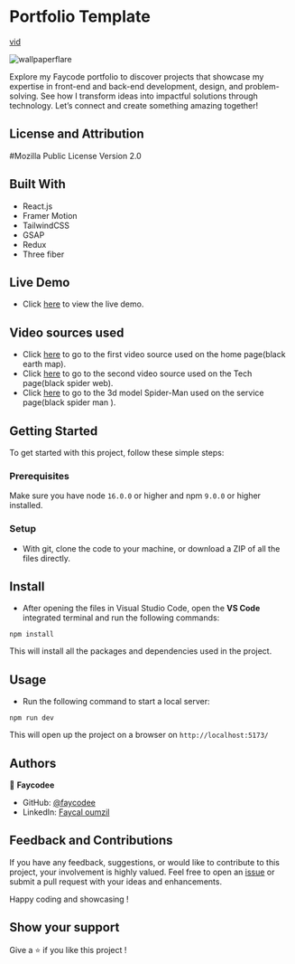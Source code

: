# Portfolio Template

[vid](https://github.com/user-attachments/assets/1fe2119c-5765-4c7a-933c-a00dc684628d)

![wallpaperflare](https://github.com/user-attachments/assets/91581c42-b6a1-417f-857e-554e8de3ec10)

Explore my Faycode portfolio to discover projects that showcase my expertise in front-end and back-end development, design, and problem-solving. See how I transform ideas into impactful solutions through technology. Let’s connect and create something amazing together!

## License and Attribution

#Mozilla Public License Version 2.0

## Built With

- React.js
- Framer Motion
- TailwindCSS
- GSAP
- Redux
- Three fiber

## Live Demo

- Click [here](https://faycode.netlify.app/) to view the live demo.

## Video sources used

- Click [here](https://pixabay.com/videos/globe-earth-map-planet-sphere-5925/) to go to the first video source used on the home page(black earth map).
- Click [here](https://pixabay.com/videos/black-black-friday-background-loop-13495/) to go to the second video source used on the Tech page(black spider web).
- Click [here](https://sketchfab.com/3d-models/spider-man-symbiote-spider-man-2-ps5-blend-04297927f69840aa9bded9ba39a45cea/) to go to the 3d model Spider-Man used on the service page(black spider man ).

## Getting Started

To get started with this project, follow these simple steps:

### Prerequisites

Make sure you have node `16.0.0` or higher and npm `9.0.0` or higher installed.

### Setup

- With git, clone the code to your machine, or download a ZIP of all the files directly.

## Install

- After opening the files in Visual Studio Code, open the **VS Code** integrated terminal and run the following commands:

```
npm install
```

This will install all the packages and dependencies used in the project.

## Usage

- Run the following command to start a local server:

```
npm run dev
```

This will open up the project on a browser on `http://localhost:5173/`

## Authors

👤 **Faycodee**

- GitHub: [@faycodee](https://github.com/faycodee)
- LinkedIn: [Faycal oumzil](https://www.linkedin.com/in/faycal-oumzil-b97888250/)

## Feedback and Contributions

If you have any feedback, suggestions, or would like to contribute to this project, your involvement is highly valued. Feel free to open an [issue](../../issues/) or submit a pull request with your ideas and enhancements.

Happy coding and showcasing !

## Show your support

Give a ⭐️ if you like this project !
